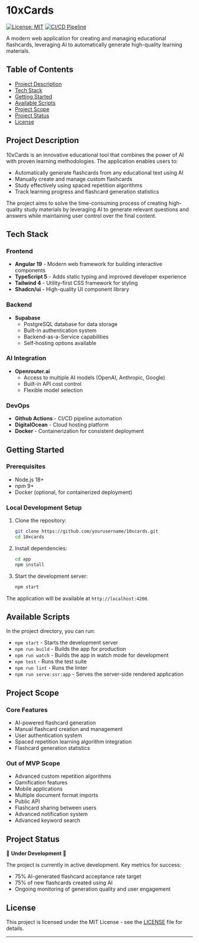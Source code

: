 # 10xCards

[![License: MIT](https://img.shields.io/badge/License-MIT-yellow.svg)](https://opensource.org/licenses/MIT)
[![CI/CD Pipeline](https://github.com/yourusername/10xcards/actions/workflows/ci-cd-pipeline.yml/badge.svg)](https://github.com/yourusername/10xcards/actions/workflows/ci-cd-pipeline.yml)

A modern web application for creating and managing educational flashcards, leveraging AI to automatically generate high-quality learning materials.

## Table of Contents
- [Project Description](#project-description)
- [Tech Stack](#tech-stack)
- [Getting Started](#getting-started)
- [Available Scripts](#available-scripts)
- [Project Scope](#project-scope)
- [Project Status](#project-status)
- [License](#license)

## Project Description

10xCards is an innovative educational tool that combines the power of AI with proven learning methodologies. The application enables users to:

- Automatically generate flashcards from any educational text using AI
- Manually create and manage custom flashcards
- Study effectively using spaced repetition algorithms
- Track learning progress and flashcard generation statistics

The project aims to solve the time-consuming process of creating high-quality study materials by leveraging AI to generate relevant questions and answers while maintaining user control over the final content.

## Tech Stack

### Frontend
- **Angular 19** - Modern web framework for building interactive components
- **TypeScript 5** - Adds static typing and improved developer experience
- **Tailwind 4** - Utility-first CSS framework for styling
- **Shadcn/ui** - High-quality UI component library

### Backend
- **Supabase**
  - PostgreSQL database for data storage
  - Built-in authentication system
  - Backend-as-a-Service capabilities
  - Self-hosting options available

### AI Integration
- **Openrouter.ai**
  - Access to multiple AI models (OpenAI, Anthropic, Google)
  - Built-in API cost control
  - Flexible model selection

### DevOps
- **Github Actions** - CI/CD pipeline automation
- **DigitalOcean** - Cloud hosting platform
- **Docker** - Containerization for consistent deployment

## Getting Started

### Prerequisites
- Node.js 18+
- npm 9+
- Docker (optional, for containerized deployment)

### Local Development Setup
1. Clone the repository:
   ```bash
   git clone https://github.com/yourusername/10xcards.git
   cd 10xcards
   ```

2. Install dependencies:
   ```bash
   cd app
   npm install
   ```

3. Start the development server:
   ```bash
   npm start
   ```

The application will be available at `http://localhost:4200`.

## Available Scripts

In the project directory, you can run:

- `npm start` - Starts the development server
- `npm run build` - Builds the app for production
- `npm run watch` - Builds the app in watch mode for development
- `npm test` - Runs the test suite
- `npm run lint` - Runs the linter
- `npm run serve:ssr:app` - Serves the server-side rendered application

## Project Scope

### Core Features
- AI-powered flashcard generation
- Manual flashcard creation and management
- User authentication system
- Spaced repetition learning algorithm integration
- Flashcard generation statistics

### Out of MVP Scope
- Advanced custom repetition algorithms
- Gamification features
- Mobile applications
- Multiple document format imports
- Public API
- Flashcard sharing between users
- Advanced notification system
- Advanced keyword search

## Project Status

🚧 **Under Development** 🚧

The project is currently in active development. Key metrics for success:
- 75% AI-generated flashcard acceptance rate target
- 75% of new flashcards created using AI
- Ongoing monitoring of generation quality and user engagement

## License

This project is licensed under the MIT License - see the [LICENSE](LICENSE) file for details.

---
